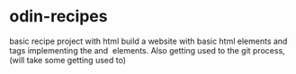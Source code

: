 # odin-recipes
basic recipe project with html 
build a website with basic html elements and tags
implementing the <a/> and <img/> elements.
Also getting used to the git process, (will take some getting used to)